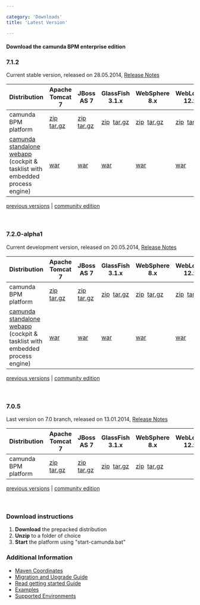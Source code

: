 ```yaml
---

category: 'Downloads'
title: 'Latest Version'

---
```



#### Download the camunda BPM enterprise edition

<section class="row">
  <div class="col-md-12">
    <h3>7.1.2</h3>
    <p>
      Current stable version, released on 28.05.2014, <a target="_blank" href="https://app.camunda.com/jira/secure/ReleaseNote.jspa?projectId=10230&version=13291">Release Notes</a>
    </p>
    <table class="table table-responsive">
      <thead>
      <tr>
        <th>
         Distribution
        </th>
        <th>                    
          Apache Tomcat 7
        </th>
        <th>                    
          JBoss AS 7
        </th>
        <th>                    
          GlassFish 3.1.x
        </th>
        <th>
          WebSphere 8.x
        </th>
        <th>
          WebLogic 12.x
        </th>
      </tr>
      </thead>
      <tbody>
        <tr class="well">
          <td>
            camunda BPM platform
          </td>
          <td>
            <a class="btn btn-sm btn-default download-bpm" href="http://camunda.org/enterprise-release/camunda-bpm/tomcat/7.1/7.1.2/camunda-bpm-ee-tomcat-7.1.2-ee.zip">zip</a>&nbsp;
            <a class="btn btn-sm btn-default download-bpm" href="http://camunda.org/enterprise-release/camunda-bpm/tomcat/7.1/7.1.2/camunda-bpm-ee-tomcat-7.1.2-ee.tar.gz">tar.gz</a>
          </td>
          <td>
            <a class="btn btn-sm btn-default download-bpm" href="http://camunda.org/enterprise-release/camunda-bpm/jboss/7.1/7.1.2/camunda-bpm-ee-jboss-7.1.2-ee.zip">zip</a>&nbsp;
            <a class="btn btn-sm btn-default download-bpm" href="http://camunda.org/enterprise-release/camunda-bpm/jboss/7.1/7.1.2/camunda-bpm-ee-jboss-7.1.2-ee.tar.gz">tar.gz</a>
          </td>
          <td>                                                                 
            <a class="btn btn-sm btn-default download-bpm" href="http://camunda.org/enterprise-release/camunda-bpm/glassfish/7.1/7.1.2/camunda-bpm-ee-glassfish-7.1.2-ee.zip">zip</a>&nbsp;
            <a class="btn btn-sm btn-default download-bpm" href="http://camunda.org/enterprise-release/camunda-bpm/glassfish/7.1/7.1.2/camunda-bpm-ee-glassfish-7.1.2-ee.tar.gz">tar.gz</a>
          </td>
          <td>                                                         
            <a class="btn btn-sm btn-default download-bpm" href="http://camunda.org/enterprise-release/camunda-bpm/ibm-was/7.1/7.1.2/camunda-ee-ibm-was-7.1.2-ee.zip">zip</a>&nbsp;
            <a class="btn btn-sm btn-default download-bpm" href="http://camunda.org/enterprise-release/camunda-bpm/ibm-was/7.1/7.1.2/camunda-ee-ibm-was-7.1.2-ee.tar.gz">tar.gz</a>
          </td>
          <td>
            <a class="btn btn-sm btn-default download-bpm" href="http://camunda.org/enterprise-release/camunda-bpm/oracle-wls/7.1/7.1.2/camunda-ee-oracle-wls-7.1.2-ee.zip">zip</a>&nbsp;
            <a class="btn btn-sm btn-default download-bpm" href="http://camunda.org/enterprise-release/camunda-bpm/oracle-wls/7.1/7.1.2/camunda-ee-oracle-wls-7.1.2-ee.tar.gz">tar.gz</a>
          </td>
        </tr>
        <tr>
          <td>
            <a href="http://docs.camunda.org/latest/guides/installation-guide/standalone/">camunda standalone webapp</a>
            <div class="text-muted">(cockpit &amp; tasklist with embedded 
            <br> process engine)</div>
          </td>
          <td>
            <a class="btn btn-sm btn-default download-bpm" href="http://camunda.org/enterprise-release/camunda-bpm/tomcat/7.1/7.1.2/camunda-webapp-ee-tomcat-standalone-7.1.2-ee.war">war</a>&nbsp;
          </td>
          <td>
            <a class="btn btn-sm btn-default download-bpm" href="http://camunda.org/enterprise-release/camunda-bpm/jboss/7.1/7.1.2/camunda-webapp-ee-jboss-standalone-7.1.2-ee.war">war</a>&nbsp;
          </td>
          <td>
            <a class="btn btn-sm btn-default download-bpm" href="http://camunda.org/enterprise-release/camunda-bpm/glassfish/7.1/7.1.2/camunda-webapp-ee-glassfish-standalone-7.1.2-ee.war">war</a>&nbsp;
          </td>
          <td>
            <a class="btn btn-sm btn-default download-bpm" href="http://camunda.org/enterprise-release/camunda-bpm/ibm-was/7.1/7.1.2/camunda-webapp-ee-was-standalone-7.1.2-ee.war">war</a>&nbsp;
          </td>
          <td>
            <a class="btn btn-sm btn-default download-bpm" href="http://camunda.org/enterprise-release/camunda-bpm/oracle-wls/7.1/7.1.2/camunda-webapp-ee-wls-standalone-7.1.2-ee.war">war</a>&nbsp;
          </td>
        </tr>
      </tbody>
    </table>
  </div>
</section>

<div class="row">
  <div class="col-md-12">
    <p class="pull-right">
      <a href="ref:/enterprise/previous-downloads.html">previous versions</a> | 
      <a href="http://camunda.org/download">community edition</a><br><br><br>  
    </p>
  </div>
</div>

<section class="row">
  <div class="col-md-12">
    <h3>7.2.0-alpha1</h3>
    <p>
      Current development version, released on 20.05.2014, <a target="_blank" href="http://blog.camunda.org/2014/05/720-alpha1-released-rest-api-bugfixes.html">Release Notes</a>
    </p>
    <table class="table table-responsive">
      <thead>
      <tr>
        <th>
         Distribution
        </th>
        <th>                    
          Apache Tomcat 7
        </th>
        <th>                    
          JBoss AS 7
        </th>
        <th>                    
          GlassFish 3.1.x
        </th>
        <th>
          WebSphere 8.x
        </th>
        <th>
          WebLogic 12.x
        </th>
      </tr>
      </thead>
      <tbody>
        <tr class="well">
          <td>
            camunda BPM platform
          </td>
          <td>                                                   
            <a class="btn btn-sm btn-default download-bpm" href="http://camunda.org/enterprise-release/camunda-bpm/tomcat/nightly/7.2.0-alpha1/camunda-bpm-ee-tomcat-7.2.0-alpha1-ee.zip">zip</a>&nbsp;
            <a class="btn btn-sm btn-default download-bpm" href="http://camunda.org/enterprise-release/camunda-bpm/tomcat/nightly/7.2.0-alpha1/camunda-bpm-ee-tomcat-7.2.0-alpha1-ee.tar.gz">tar.gz</a>
          </td>
          <td>
            <a class="btn btn-sm btn-default download-bpm" href="http://camunda.org/enterprise-release/camunda-bpm/jboss/nightly/7.2.0-alpha1/camunda-bpm-ee-jboss-7.2.0-alpha1-ee.zip">zip</a>&nbsp;
            <a class="btn btn-sm btn-default download-bpm" href="http://camunda.org/enterprise-release/camunda-bpm/jboss/nightly/7.2.0-alpha1/camunda-bpm-ee-jboss-7.2.0-alpha1-ee.tar.gz">tar.gz</a>
          </td>
          <td>                                                                 
            <a class="btn btn-sm btn-default download-bpm" href="http://camunda.org/enterprise-release/camunda-bpm/glassfish/nightly/7.2.0-alpha1/camunda-bpm-ee-glassfish-7.2.0-alpha1-ee.zip">zip</a>&nbsp;
            <a class="btn btn-sm btn-default download-bpm" href="http://camunda.org/enterprise-release/camunda-bpm/glassfish/nightly/7.2.0-alpha1/camunda-bpm-ee-glassfish-7.2.0-alpha1-ee.tar.gz">tar.gz</a>
          </td>
          <td>                                                         
            <a class="btn btn-sm btn-default download-bpm" href="http://camunda.org/enterprise-release/camunda-bpm/ibm-was/nightly/7.2.0-alpha1/camunda-ee-ibm-was-7.2.0-alpha1-ee.zip">zip</a>&nbsp;
            <a class="btn btn-sm btn-default download-bpm" href="http://camunda.org/enterprise-release/camunda-bpm/ibm-was/nightly/7.2.0-alpha1/camunda-ee-ibm-was-7.2.0-alpha1-ee.tar.gz">tar.gz</a>
          </td>
          <td>
            <a class="btn btn-sm btn-default download-bpm" href="http://camunda.org/enterprise-release/camunda-bpm/oracle-wls/nightly/7.2.0-alpha1/camunda-ee-oracle-wls-7.2.0-alpha1-ee.zip">zip</a>&nbsp;
            <a class="btn btn-sm btn-default download-bpm" href="http://camunda.org/enterprise-release/camunda-bpm/oracle-wls/nightly/7.2.0-alpha1camunda-ee-oracle-wls-7.2.0-alpha1-ee.tar.gz">tar.gz</a>
          </td>
        </tr>
        <tr>
          <td>
            <a href="http://docs.camunda.org/latest/guides/installation-guide/standalone/">camunda standalone webapp</a>
            <div class="text-muted">(cockpit &amp; tasklist with embedded 
            <br> process engine)</div>
          </td>
          <td>
            <a class="btn btn-sm btn-default download-bpm" href="http://camunda.org/enterprise-release/camunda-bpm/tomcat/nightly/7.2.0-alpha1/camunda-webapp-ee-tomcat-standalone-7.2.0-alpha1-ee.war">war</a>&nbsp;
          </td>
          <td>
            <a class="btn btn-sm btn-default download-bpm" href="http://camunda.org/enterprise-release/camunda-bpm/jboss/nightly/7.2.0-alpha1/camunda-webapp-ee-jboss-standalone-7.2.0-alpha1-ee.war">war</a>&nbsp;
          </td>
          <td>
            <a class="btn btn-sm btn-default download-bpm" href="http://camunda.org/enterprise-release/camunda-bpm/glassfish/nightly/7.2.0-alpha1/camunda-webapp-ee-glassfish-standalone-7.2.0-alpha1-ee.war">war</a>&nbsp;
          </td>
          <td>
            <a class="btn btn-sm btn-default download-bpm" href="http://camunda.org/enterprise-release/camunda-bpm/ibm-was/nightly/7.2.0-alpha1/camunda-webapp-ee-was-standalone-7.2.0-alpha1-ee.war">war</a>&nbsp;
          </td>
          <td>
            <a class="btn btn-sm btn-default download-bpm" href="http://camunda.org/enterprise-release/camunda-bpm/oracle-wls/nightly/7.2.0-alpha1/camunda-webapp-ee-wls-standalone-7.2.0-alpha1-ee.war">war</a>&nbsp;
          </td>
        </tr>
      </tbody>
    </table>
  </div>
</section>

<div class="row">
  <div class="col-md-12">
    <p class="pull-right">
      <a href="ref:/enterprise/previous-downloads.html">previous versions</a> | 
      <a href="http://camunda.org/download">community edition</a><br><br><br>  
    </p>
  </div>
</div>

<section class="row">
  <div class="col-md-12">
    <h3>7.0.5</h3>
    <p>
      Last version on 7.0 branch, released on 13.01.2014, <a target="_blank" href="https://app.camunda.com/jira/secure/ReleaseNote.jspa?projectId=10230&version=13005">Release Notes</a>
    </p>
    <table class="table">
      <thead>
      <tr>
        <th>
         Distribution
        </th>
        <th>
          Apache Tomcat 7
        </th>
        <th>
          JBoss AS 7
        </th>
        <th>
          GlassFish 3.1.x
        </th>
        <th>
          WebSphere 8.x
        </th>
        <th>
          WebLogic 12.x
        </th>
      </tr>
      </thead>
      <tbody>
        <tr class="well">
          <td>
            camunda BPM platform
          </td>
          <td>
            <a class="btn btn-sm btn-default" href="http://camunda.org/enterprise-release/camunda-bpm/tomcat/7.0/7.0.5/camunda-bpm-tomcat-7.0.5-ee.zip">zip</a>&nbsp;
            <a class="btn btn-sm btn-default" href="http://camunda.org/enterprise-release/camunda-bpm/tomcat/7.0/7.0.5/camunda-bpm-tomcat-7.0.5-ee.tar.gz">tar.gz</a>
          </td>
          <td>
            <a class="btn btn-sm btn-default" href="http://camunda.org/enterprise-release/camunda-bpm/jboss/7.0/7.0.5/camunda-bpm-jboss-7.0.5-ee.zip">zip</a>&nbsp;
            <a class="btn btn-sm btn-default" href="http://camunda.org/enterprise-release/camunda-bpm/jboss/7.0/7.0.5/camunda-bpm-jboss-7.0.5-ee.tar.gz">tar.gz</a>
          </td>
          <td>
            <a class="btn btn-sm btn-default" href="http://camunda.org/enterprise-release/camunda-bpm/glassfish/7.0/7.0.5/camunda-bpm-glassfish-7.0.5-ee.zip">zip</a>&nbsp;
            <a class="btn btn-sm btn-default" href="http://camunda.org/enterprise-release/camunda-bpm/glassfish/7.0/7.0.5/camunda-bpm-glassfish-7.0.5-ee.tar.gz">tar.gz</a><br>
          </td>
          <td colspan="2">
            <a class="btn btn-sm btn-default" href="http://camunda.org/enterprise-release/camunda-bpm/ibm-was/7.0/7.0.5/camunda-ee-ibm-was-7.0.5-ee.zip">zip</a>&nbsp;
            <a class="btn btn-sm btn-default" href="http://camunda.org/enterprise-release/camunda-bpm/ibm-was/7.0/7.0.5/camunda-ee-ibm-was-7.0.5-ee.tar.gz">tar.gz</a><br>
          </td> 
        </tr>
      </tbody>
    </table>
  </div>
</section>

<div class="row">
  <div class="col-md-12">
    <p class="pull-right">
      <a href="ref:/enterprise/previous-downloads.html">previous versions</a> | 
      <a href="http://camunda.org/download">community edition</a><br><br><br>  
    </p>
  </div>
</div>
<div class="row">
  <div class="col-md-6">
    <h3>Download instructions</h3>
    <ol>
      <li><strong>Download</strong> the prepacked distribution</li>
      <li><strong>Unzip</strong> to a folder of choice</li>
      <li><strong>Start</strong> the platform using "start-camunda.bat"</li>
    </ol>
  </div>
  <div class="col-md-6">
    <h3>Additional Information</h3>
    <ul>
      <li>
        <a href="ref:#maven-coordinates-maven-coordinates">Maven Coordinates</a>
      </li>    
      <li>
        <a href="ref:/guides/migration-guide/#patch-level-upgrade">Migration and Upgrade Guide</a>
      </li>       
      <li>
        <a href="http://camunda.org/get-started/">Read getting started Guide</a>
      </li>
      <li>
        <a href="ref:/real-life/examples/" id="githubExamples">Examples</a>
      </li>
      <li>
        <a href="ref:/guides/user-guide/#introduction-supported-environments-for-version-71">Supported Environments</a>
      </li>
  </div>
</div>



